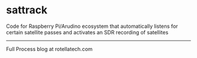 # sattrack
Code for Raspberry Pi/Arudino ecosystem that automatically listens for certain satellite passes and activates an SDR recording of satellites
***
Full Process blog at rotellatech.com

